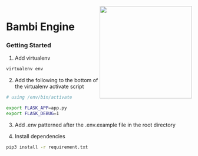 <img src="https://s3-us-west-2.amazonaws.com/bambi-data/bambi-engine.png" width="250" align="right">

# Bambi Engine

### Getting Started
1. Add virtualenv
```bash
virtualenv env
```

2. Add the following to the bottom of the virtualenv activate script
```bash
# using /env/bin/activate

export FLASK_APP=app.py
export FLASK_DEBUG=1
```

3. Add .env patterned after the .env.example file in the root directory

4. Install dependencies 
```bash
pip3 install -r requirement.txt
```
